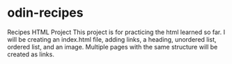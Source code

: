 # odin-recipes
Recipes HTML Project
This project is for practicing the html learned so far. 
I will be creating an index.html file, adding links, a heading, unordered list, ordered list, and an image. Multiple pages with the same structure will be created as links.